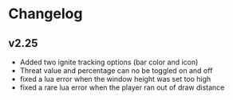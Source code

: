 # Changelog

## v2.25
* Added two ignite tracking options (bar color and icon)
* Threat value and percentage can no be toggled on and off
* fixed a lua error when the window height was set too high
* fixed a rare lua error when the player ran out of draw distance
